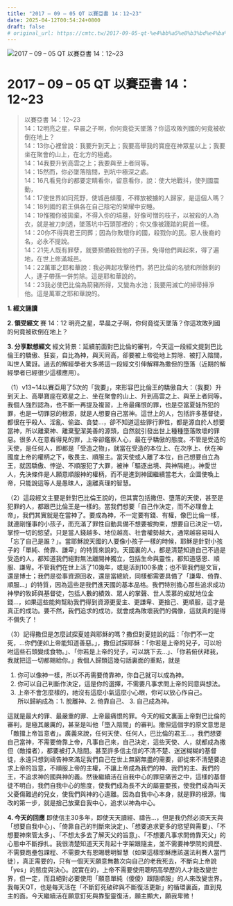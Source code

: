 ```yaml
---
title: "2017 – 09 – 05 QT 以賽亞書 14：12~23"
date: 2025-04-12T00:54:24+0800
draft: false
# original_url: https://cmtc.tw/2017-09-05-qt-%e4%bb%a5%e8%b3%bd%e4%ba%9e%e6%9b%b8-14%ef%bc%9a1223
---
```


![2017 – 09 – 05 QT 以賽亞書 14：12\~23](/images/qt.jpg   "2017 – 09 – 05 QT 以賽亞書 14：12\~23")

# 2017 – 09 – 05 QT 以賽亞書 14：12\~23

> 以賽亞書 14：12\~23  
> 14：12明亮之星，早晨之子啊，你何竟從天墜落？你這攻敗列國的何竟被砍倒在地上？  
> 14：13你心裡曾說：我要升到天上；我要高舉我的寶座在神眾星以上；我要坐在聚會的山上，在北方的極處。  
> 14：14我要升到高雲之上；我要與至上者同等。  
> 14：15然而，你必墜落陰間，到坑中極深之處。  
> 14：16凡看見你的都要定睛看你，留意看你，說：使大地戰抖，使列國震動，  
> 14：17使世界如同荒野，使城邑傾覆，不釋放被擄的人歸家，是這個人嗎？  
> 14：18列國的君王俱各在自己陰宅的榮耀中安睡。  
> 14：19惟獨你被拋棄，不得入你的墳墓，好像可憎的枝子，以被殺的人為衣，就是被刀刺透，墜落坑中石頭那裡的；你又像被踐踏的屍首一樣。  
> 14：20你不得與君王同葬；因為你敗壞你的國，殺戮你的民。惡人後裔的名，必永不提說。  
> 14：21先人既有罪孽，就要預備殺戮他的子孫，免得他們興起來，得了遍地，在世上修滿城邑。  
> 14：22萬軍之耶和華說：我必興起攻擊他們，將巴比倫的名號和所餘剩的人，連子帶孫一併剪除。這是耶和華說的。  
> 14：23我必使巴比倫為箭豬所得，又變為水池；我要用滅亡的掃帚掃淨他。這是萬軍之耶和華說的。

**1. 經文誦讀**

**2. 領受經文**
賽 14：12 明亮之星，早晨之子啊，你何竟從天墜落？你這攻敗列國的何竟被砍倒在地上？

**3. 分享默想經文**
經文背景：延續前面對巴比倫的審判，今天這一段經文提到巴比倫王的驕傲、狂妄，自比為神，與天同高，卻要被上帝從地上剪除、被打入陰間，叫世人驚訝。過去的解經學者大多將這一段經文引伸解釋為撒但的墮落（近期的解經學者已經很少這樣應用）。

（1）v13\~14以賽亞用了5次的「我要」，來形容巴比倫王的驕傲自大：（我要）升到天上、高舉寶座在眾星之上、坐在聚會的山上、升到高雲之上、與至上者同等。我個人強烈認為，也不斷一再提及複習，上帝最痛恨的罪，也是亞當夏娃所犯的罪，也是一切罪惡的根源，就是人想要自己當神。這世上的人，包括許多基督徒，都很在乎殺人、淫亂、偷盜、貪婪…，卻不知道這些罪行罪性，都是源自於人想要當神，所以離棄神、離棄聖潔美善的源頭，自然就引發出世上種種墮落敗壞的罪惡。很多人在意看得見的罪，上帝卻鑑察人心，最在乎驕傲的態度。不管是受造的天使，是任何人，即都是「受造之物」，就當在受造的本位上、在次序上、伏在神國度上帝的權柄之下，敬畏主、順服主。當天使或人離了本位，自己想要自立為王，就因驕傲、悖逆、不順服犯了大罪，被神「驅逐出境、與神隔絕」。神愛世人，先決條件是人願意順服神的權柄，而不是進到神國繼續當老大，企圖使喚上帝，只能說這等人是愚昧人，遠離真理的智慧。

（2）這段經文主要是針對巴比倫王說的，但其實包括撒但、墮落的天使，甚至是犯罪的人，都跟巴比倫王是一樣的。當我們想要「自己作決定，而不必理會上帝」，我們其實就是在當神了。要成為神，不一定要有錢、有權，像巴比倫一樣，就連剛懂事的小孩子，而充滿了罪性自動具備不想要被拘束，想要自已決定一切，掌控一切的慾望。只是當人錢越多、地位越高、社會權勢越大，通常越容易叫人「忘了自己是誰？」。當耶穌說天國的人要像小孩子一樣的時候，耶穌是針對小孩子的「單純、倚靠、謙卑」的特質來說的。天國裏的人，都是清楚知道自己不過是受造的人，都知道我們絕對無法離開神獨立，包括生命與靈性，都知道感恩、順服、謙卑。不管我們在世上活了10幾年，或是活到100多歲；也不管我們是文盲，還是博士；我們是從事資源回收，還是當總統，同樣都需要具備了「謙卑、倚靠、順服…」的特質，因為這些是我們進天國的基本品格。我們特別擔心那些追求成功神學的牧師與基督徒，包括人數的績效、眾人的掌聲、世人羡慕的成就地位金錢…，如果這些能夠幫助我們得到資源更愛主、更謙卑、更捨己、更順服，這才是真正的成功。要不然，我們追求的成功，就會成為敗壞我們的偶像，這就真的是得不償失了！

（3）記得撒但是怎麼試探夏娃與耶穌的嗎？撒但對夏娃說的話：「你們不一定死，…你們便如上帝能知道善惡。」，撒但試探耶穌：「你若是上帝的兒子，可以吩咐這些石頭變成食物。」、「你若是上帝的兒子，可以跳下去…」、「你若俯伏拜我，我就把這一切都賜給你。」我個人歸類這幾句話裏面的重點，就是  
1. 你可以像神一樣，所以不再需要倚靠神，你自己就可以成為神。  
2. 你可以自己判斷作決定，這是你的選擇，不需要凡事求問上帝的同意與想法。  
3. 上帝不會怎麼樣的，祂沒有這麼小氣這麼小心眼，你可以放心作自己。  
所以歸納成為：1. 脫離神、2. 倚靠自己、 3. 自己成為神。

這就是最大的罪、最嚴重的罪、上帝最痛恨的罪。今天的經文裏面上帝對巴比倫的審判，是極其嚴厲的，甚至是叫他「墮入陰間」的審判。撒但這個字的原文意思是「敵擋上帝旨意者」。廣義來說，任何天使、任何人，巴比倫的君王…，我們想要自己當神，不需要倚靠上帝，凡事自己來，自己決定，這些天使、人，就都成為撒但（敵擋者），都要被打入陰間。甚至許多信主信的不清不楚、迷迷糊糊的基督徒，永遠只想到禱告神來滿足我們自己在世上無窮無盡的需要，卻從來不清楚要追求上帝的旨意，不順服上帝的主權，不讓上帝成為我們的神、我們的主、我們的王，不追求神的國與神的義。然後繼續活在自我中心的罪惡痛苦之中，這樣的基督徒不明白，我們自我中心的態度，使我們成為長不大的屬靈嬰孩，使我們成為叫天父憂傷難過的兒女，使我們與神的心遠離。因為自我中心本身，就是罪的根源，悔改的第一步，就是捨己放棄自我中心，追求以神為中心。

**4. 今天的回應**
即使信主30多年，即使天天讀經、禱告…，但是我仍然必須天天與「想要自我中心」、「倚靠自己的判斷來決定」、「想要追求更多的慾望與需要」、「不想要神來管太多」、「不想太多去了解天父的旨意」、「不想要凡事求問倚靠天父」的心態中不斷掙扎。我很清楚知道天天背起十字架跟隨主，並不需要神學院的資歷、不需要跑壘包課程、不需要大有恩賜聰明智慧（如果這樣耶穌應該選法利賽人當門徒），真正需要的，只有一個天天願意無數次向自己的老我死去，不斷向上帝說「yes」的態度與決心。說實在的，上帝不需要使用聰明高學歷的人才能改變世界，但一定，而且絕對必要使用「願意單純（傻傻）跟隨順服」的人來改變世界。我每天QT，也是每天活在「不斷釘死破碎與不斷復活更新」的循環裏面，直到見主的面。今天繼續活在願意釘死與靠聖靈復活，願主顯大，願我卑微！
